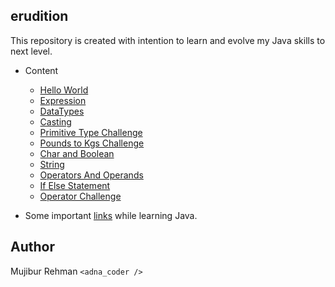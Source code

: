 erudition
--

This repository is created with intention to learn and evolve my Java skills to next level.

- Content    
    - [Hello World](https://github.com/mujib2953/erudition/tree/master/src/com/learning/Days001)
    - [Expression](https://github.com/mujib2953/erudition/tree/master/src/com/learning/Days002)
    - [DataTypes](https://github.com/mujib2953/erudition/tree/master/src/com/learning/Days003)
    - [Casting](https://github.com/mujib2953/erudition/tree/master/src/com/learning/Days004)
    - [Primitive Type Challenge](https://github.com/mujib2953/erudition/tree/master/src/com/learning/Days005)
    - [Pounds to Kgs Challenge](https://github.com/mujib2953/erudition/tree/master/src/com/learning/Days006)
    - [Char and Boolean](https://github.com/mujib2953/erudition/tree/master/src/com/learning/Days007)
    - [String](https://github.com/mujib2953/erudition/tree/master/src/com/learning/Days008)
    - [Operators And Operands](https://github.com/mujib2953/erudition/tree/master/src/com/learning/Days009)
    - [If Else Statement](https://github.com/mujib2953/erudition/tree/master/src/com/learning/Days010)
    - [Operator Challenge](https://github.com/mujib2953/erudition/tree/master/src/com/learning/Days011)
    
- Some important [links](https://github.com/mujib2953/erudition/tree/master/src/com/learning/Links) while learning Java.
    
Author
-
Mujibur Rehman `<adna_coder />` 
